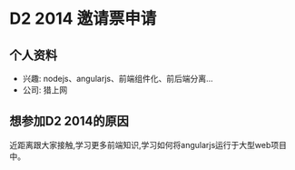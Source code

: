 # D2 2014 邀请票申请

## 个人资料

- 兴趣: nodejs、angularjs、前端组件化、前后端分离...
- 公司: 猎上网

## 想参加D2 2014的原因

近距离跟大家接触,学习更多前端知识,学习如何将angularjs运行于大型web项目中。
